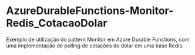 # AzureDurableFunctions-Monitor-Redis_CotacaoDolar
Exemplo de utilização do pattern Monitor em Azure Durable Functions, com uma implementação de polling de cotações do dólar em uma base Redis.
